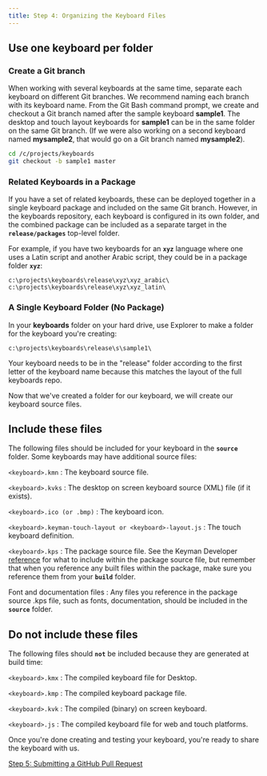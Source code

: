 ```yaml
---
title: Step 4: Organizing the Keyboard Files
---
```

  
## Use one keyboard per folder

### Create a Git branch

When working with several keyboards at the same time, separate each
keyboard on different Git branches. We recommend naming each branch with
its keyboard name. From the Git Bash command prompt, we create and
checkout a Git branch named after the sample keyboard **sample1**. The
desktop and touch layout keyboards for **sample1** can be in the same
folder on the same Git branch. (If we were also working on a second
keyboard named **mysample2**, that would go on a Git branch named
**mysample2**).

``` bash
cd /c/projects/keyboards
git checkout -b sample1 master
```

### Related Keyboards in a Package

If you have a set of related keyboards, these can be deployed together
in a single keyboard package and included on the same Git branch.
However, in the keyboards repository, each keyboard is configured in its
own folder, and the combined package can be included as a separate
target in the **`release/packages`** top-level folder.

For example, if you have two keyboards for an **`xyz`** language where
one uses a Latin script and another Arabic script, they could be in a
package folder **`xyz`**:

``` code
c:\projects\keyboards\release\xyz\xyz_arabic\
c:\projects\keyboards\release\xyz\xyz_latin\
```

### A Single Keyboard Folder (No Package)

In your **keyboards** folder on your hard drive, use Explorer to make a
folder for the keyboard you're creating:

``` none
c:\projects\keyboards\release\s\sample1\
```

Your keyboard needs to be in the "release" folder according to the first
letter of the keyboard name because this matches the layout of the full
keyboards repo.

Now that we've created a folder for our keyboard, we will create our
keyboard source files.

## Include these files

The following files should be included for your keyboard in the
**`source`** folder. Some keyboards may have additional source files:

`<keyboard>.kmn`
:   The keyboard source file.

`<keyboard>.kvks`
:   The desktop on screen keyboard source (XML) file (if it exists).

`<keyboard>.ico (or .bmp)`
:   The keyboard icon.

`<keyboard>.keyman-touch-layout or <keyboard>-layout.js`
:   The touch keyboard definition.

`<keyboard>.kps`
:   The package source file. See the Keyman Developer
    [reference](/developer/current-version/guides/distribute/packages)
    for what to include within the package source file, but remember
    that when you reference any built files within the package, make
    sure you reference them from your **`build`** folder.

Font and documentation files
:   Any files you reference in the package source .kps file, such as
    fonts, documentation, should be included in the **`source`** folder.

## Do not include these files

The following files should **`not`** be included because they are
generated at build time:

`<keyboard>.kmx`
:   The compiled keyboard file for Desktop.

`<keyboard>.kmp`
:   The compiled keyboard package file.

`<keyboard>.kvk`
:   The compiled (binary) on screen keyboard.

`<keyboard>.js`
:   The compiled keyboard file for web and touch platforms.

Once you're done creating and testing your keyboard, you're ready to
share the keyboard with us.

[Step 5: Submitting a GitHub Pull Request](step-5)
